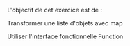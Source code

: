 L'objectif de cet exercice est de :

Transformer une liste d'objets avec map

Utiliser l'interface fonctionnelle Function
